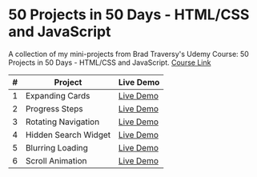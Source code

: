 # 50 Projects in 50 Days - HTML/CSS and JavaScript

A collection of my mini-projects from Brad Traversy's Udemy Course: 50 Projects in 50 Days - HTML/CSS and JavaScript. [Course Link](https://www.udemy.com/course/50-projects-50-days)

| #   | Project              | Live Demo                                                                                      |
| --- | -------------------- | ---------------------------------------------------------------------------------------------- |
| 1   | Expanding Cards      | [Live Demo](https://kryonics.me/50-projects-50-days-html-css-javascript/expanding-cards/)      |
| 2   | Progress Steps       | [Live Demo](https://kryonics.me/50-projects-50-days-html-css-javascript/progress-steps/)       |
| 3   | Rotating Navigation  | [Live Demo](https://kryonics.me/50-projects-50-days-html-css-javascript/rotating-navigation/)  |
| 4   | Hidden Search Widget | [Live Demo](https://kryonics.me/50-projects-50-days-html-css-javascript/hidden-search-widget/) |
| 5   | Blurring Loading     | [Live Demo](https://kryonics.me/50-projects-50-days-html-css-javascript/blurry-loading/)       |
| 6   | Scroll Animation     | [Live Demo](https://kryonics.me/50-projects-50-days-html-css-javascript/scroll-animation/)     |
